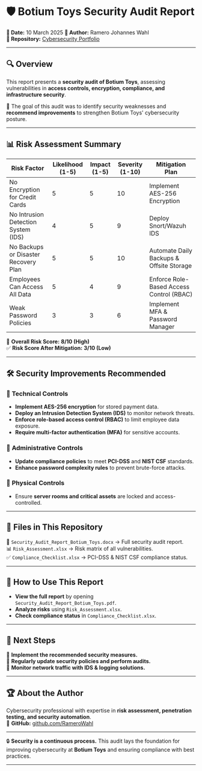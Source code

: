 # 🛡️ Botium Toys Security Audit Report  
**📅 Date:** 10 March 2025 
**📌 Author:** Ramero Johannes Wahl  
**📍 Repository:** [Cybersecurity Portfolio](https://github.com/RameroWahl/Cybersecurity-Portfolio)

---

## 🔍 Overview  
This report presents a **security audit of Botium Toys**, assessing vulnerabilities in **access controls, encryption, compliance, and infrastructure security**.  

📌 The goal of this audit was to identify security weaknesses and **recommend improvements** to strengthen Botium Toys' cybersecurity posture.

---

## 📊 Risk Assessment Summary  
| **Risk Factor** | **Likelihood (1-5)** | **Impact (1-5)** | **Severity (1-10)** | **Mitigation Plan** |
|---------------|-----------------|--------------|----------------|----------------|
| No Encryption for Credit Cards | 5 | 5 | 10 | Implement AES-256 Encryption |
| No Intrusion Detection System (IDS) | 4 | 5 | 9 | Deploy Snort/Wazuh IDS |
| No Backups or Disaster Recovery Plan | 5 | 5 | 10 | Automate Daily Backups & Offsite Storage |
| Employees Can Access All Data | 5 | 4 | 9 | Enforce Role-Based Access Control (RBAC) |
| Weak Password Policies | 3 | 3 | 6 | Implement MFA & Password Manager |

🔴 **Overall Risk Score:** **8/10 (High)**  
✅ **Risk Score After Mitigation:** **3/10 (Low)**  

---

## 🛠 Security Improvements Recommended  
### 🔹 **Technical Controls**  
- **Implement AES-256 encryption** for stored payment data.  
- **Deploy an Intrusion Detection System (IDS)** to monitor network threats.  
- **Enforce role-based access control (RBAC)** to limit employee data exposure.  
- **Require multi-factor authentication (MFA)** for sensitive accounts.  

### 🔹 **Administrative Controls**  
- **Update compliance policies** to meet **PCI-DSS** and **NIST CSF** standards.  
- **Enhance password complexity rules** to prevent brute-force attacks.  

### 🔹 **Physical Controls**  
- Ensure **server rooms and critical assets** are locked and access-controlled.  

---

## 📂 Files in This Repository  
📜 `Security_Audit_Report_Botium_Toys.docx` → Full security audit report.  
📊 `Risk_Assessment.xlsx` → Risk matrix of all vulnerabilities.  
✅ `Compliance_Checklist.xlsx` → PCI-DSS & NIST CSF compliance status.  

---

## 📢 How to Use This Report  
- **View the full report** by opening `Security_Audit_Report_Botium_Toys.pdf`.  
- **Analyze risks** using `Risk_Assessment.xlsx`.  
- **Check compliance status** in `Compliance_Checklist.xlsx`.  

---

## 🚀 Next Steps  
📌 **Implement the recommended security measures.**  
📌 **Regularly update security policies and perform audits.**  
📌 **Monitor network traffic with IDS & logging solutions.**  

---

## 🏆 About the Author  
Cybersecurity professional with expertise in **risk assessment, penetration testing, and security automation**.  
💼 **GitHub:** [github.com/RameroWahl](https://github.com/RameroWahl)  

---

🔒 **Security is a continuous process.** This audit lays the foundation for improving cybersecurity at **Botium Toys** and ensuring compliance with best practices.  

---